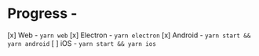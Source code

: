 # Progress -

[x] Web - `yarn web`
[x] Electron - `yarn electron`
[x] Android - `yarn start && yarn android`
[ ] iOS - `yarn start && yarn ios`
